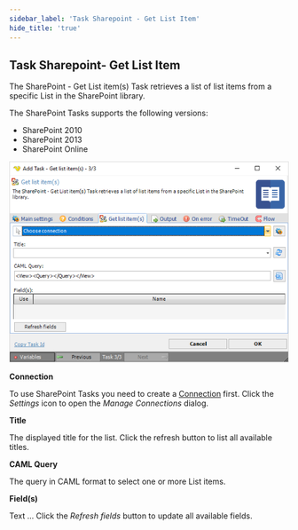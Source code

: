 ```yaml
---
sidebar_label: 'Task Sharepoint - Get List Item'
hide_title: 'true'
---
```


## Task Sharepoint- Get List Item

The SharePoint - Get List item(s) Task retrieves a list of list items from a specific List in the SharePoint library.
 
The SharePoint Tasks supports the following versions:

* SharePoint 2010
* SharePoint 2013
* SharePoint Online

![](../../../../../static/img/tasksharepointgetlistitems.png)

**Connection**

To use SharePoint Tasks you need to create a [Connection](../../global-connections) first. Click the *Settings* icon to open the *Manage Connections* dialog.
 
**Title**

The displayed title for the list. Click the refresh button to list all available titles.
 
**CAML Query**

The query in CAML format to select one or more List items.
 
**Field(s)**

Text ...
Click the *Refresh fields* button to update all available fields.